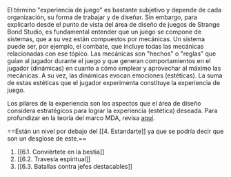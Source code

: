 
El término "experiencia de juego" es bastante subjetivo y depende de cada organización, su forma de trabajar y de diseñar. Sin embargo, para explicarlo desde el punto de vista del área de diseño de juegos de Strange Bond Studio, es fundamental entender que un juego se compone de sistemas, que a su vez están compuestos por mecánicas. Un sistema puede ser, por ejemplo, el combate, que incluye todas las mecánicas relacionadas con ese tópico. Las mecánicas son "hechos" o "reglas" que guían al jugador durante el juego y que generan comportamientos en el jugador (dinámicas) en cuanto a cómo emplear y aprovechar al máximo las mecánicas. A su vez, las dinámicas evocan emociones (estéticas). La suma de estas estéticas que el jugador experimenta constituye la experiencia de juego.

Los pilares de la experiencia son los aspectos que el área de diseño considera estratégicos para lograr la experiencia (estética) deseada. Para profundizar en la teoría del marco MDA, revisa [aquí](https://users.cs.northwestern.edu/~hunicke/MDA.pdf).

==Están un nivel por debajo del [[4. Estandarte]] ya que se podría decir que son un desglose de este.==

1. [[6.1. Conviértete en la bestia]]
2. [[6.2. Travesía espiritual]]
3. [[6.3. Batallas contra jefes destacables]]
